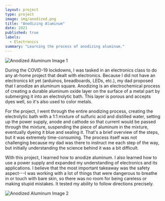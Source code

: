```yaml
---
layout: project
type: project
image: img/anodized.png
title: "Anodizing Aluminum"
date: 2021
published: true
labels:
  - Electronics
summary: "Learning the process of anodizing aluminum."
---
```


<meta name="viewport" content="width=device-width, initial-scale=1">
<link href="https://cdn.jsdelivr.net/npm/bootstrap@5.2.0/dist/css/bootstrap.min.css" rel="stylesheet">
<script src="https://cdn.jsdelivr.net/npm/bootstrap@5.2.0/dist/js/bootstrap.bundle.min.js"></script>

<div class="container">
<div class="row justify-content-center">
<img src="../img/IMG_8348.png" class="img-thumbnail" alt="Anodized Aluminum Image 1" style="max-width: 400px;">
</div>
</div>

<div class="container mt-5">

<p>
During the COVID-19 lockdowns, I was tasked in an electronics class to do any at-home project that dealt with electronics. Because I did not have an electronics kit yet (arduinos, breadboards, LEDs, etc.), my dad proposed that I anodize an aluminum square. Anodizing is an electrochemical process of creating a durable aluminum oxide layer on the surface of a metal part by submerging it into an electrolytic bath. This layer is porous and accepts dyes well, so it's also used to color metals.
</p>
<div class="row justify-content-center align-items-center">
<div class="col-md-8">
<p>
For the project, I went through the entire anodizing process, creating the electrolytic bath with a 1:1 mixture of sulfuric acid and distilled water, setting up the power supply, anode and cathode so that current would be passed through the mixture, suspending the piece of aluminum in the mixture, eventually dyeing it blue and sealing it. That's a brief overview of the steps, but it was extremely time-consuming. The process itself was not challenging because my dad was there to instruct me each step of the way, but initially understanding the science behind it was a bit difficult.
</p>

<p>
With this project, I learned how to anodize aluminum. I also learned how to use a power supply and expanded my understanding of electronics and its applications. I believe that the most important takeaway was the safety aspect---I was working with a lot of things that were dangerous to breathe in or touch with bare skin, so there was no room for being careless or making stupid mistakes. It tested my ability to follow directions precisely.
</p>
</div>
<div class="col-md-4">
<img src="../img/IMG_8335.png" class="img-thumbnail" alt="Anodized Aluminum Image 2" style="max-width: 300px;">
</div>
</div>
</div>
